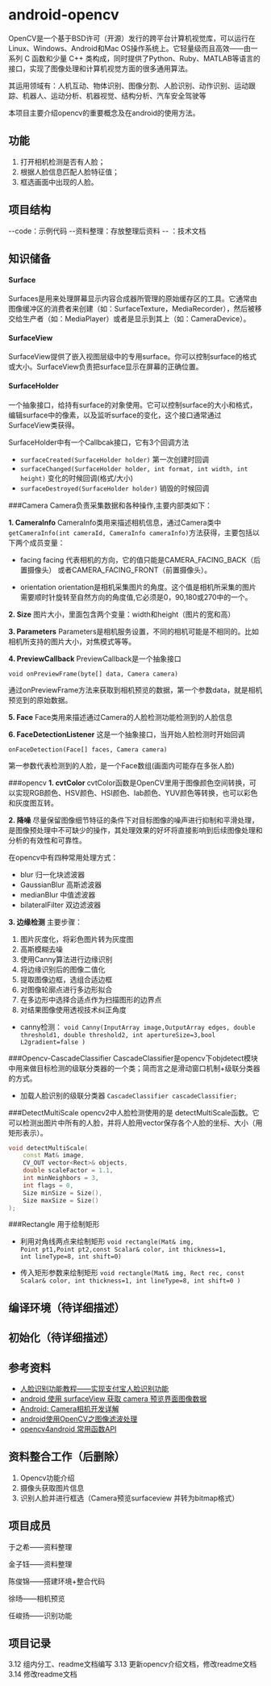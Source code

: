 # android-opencv

OpenCV是一个基于BSD许可（开源）发行的跨平台计算机视觉库，可以运行在Linux、Windows、Android和Mac OS操作系统上。它轻量级而且高效——由一系列 C 函数和少量 C++ 类构成，同时提供了Python、Ruby、MATLAB等语言的接口，实现了图像处理和计算机视觉方面的很多通用算法。

其运用领域有：人机互动、物体识别、图像分割、人脸识别、动作识别、运动跟踪、机器人、运动分析、机器视觉、结构分析、汽车安全驾驶等

本项目主要介绍opencv的重要概念及在android的使用方法。


## 功能
1. 打开相机检测是否有人脸；
1. 根据人脸信息匹配人脸特征值；
1. 框选画面中出现的人脸。

## 项目结构
--code：示例代码
--资料整理：存放整理后资料
-- ：技术文档

## 知识储备

#### Surface

Surfaces是用来处理屏幕显示内容合成器所管理的原始缓存区的工具。它通常由图像缓冲区的消费者来创建（如：SurfaceTexture，MediaRecorder），然后被移交给生产者（如：MediaPlayer）或者是显示到其上（如：CameraDevice）。

#### SurfaceView

SurfaceView提供了嵌入视图层级中的专用surface。你可以控制surface的格式或大小。SurfaceView负责把surface显示在屏幕的正确位置。

#### SurfaceHolder

一个抽象接口，给持有surface的对象使用。它可以控制surface的大小和格式，编辑surface中的像素，以及监听surface的变化，这个接口通常通过SurfaceView类获得。

SurfaceHolder中有一个Callbcak接口，它有3个回调方法

- `surfaceCreated(SurfaceHolder holder)`
  第一次创建时回调
- `surfaceChanged(SurfaceHolder holder, int format, int width,
   int height)`
  变化的时候回调(格式/大小)
- `surfaceDestroyed(SurfaceHolder holder)`
  销毁的时候回调

###Camera
Camera负责采集数据和各种操作,主要内部类如下：

**1. CameraInfo**
CameraInfo类用来描述相机信息，通过Camera类中`getCameraInfo(int cameraId, CameraInfo cameraInfo)`方法获得，主要包括以下两个成员变量：
- facing
facing 代表相机的方向，它的值只能是CAMERA_FACING_BACK（后置摄像头） 或者CAMERA_FACING_FRONT（前置摄像头）。

- orientation
orientation是相机采集图片的角度。这个值是相机所采集的图片需要顺时针旋转至自然方向的角度值,它必须是0，90,180或270中的一个。

**2. Size**
图片大小，里面包含两个变量：width和height（图片的宽和高）

**3. Parameters**
Parameters是相机服务设置，不同的相机可能是不相同的。比如相机所支持的图片大小，对焦模式等等。

**4. PreviewCallback**
PreviewCallback是一个抽象接口

 `void onPreviewFrame(byte[] data, Camera camera)`

通过onPreviewFrame方法来获取到相机预览的数据，第一个参数data，就是相机预览到的原始数据。

**5. Face**
Face类用来描述通过Camera的人脸检测功能检测到的人脸信息

**6. FaceDetectionListener**
这是一个抽象接口，当开始人脸检测时开始回调

`onFaceDetection(Face[] faces, Camera camera)`

第一参数代表检测到的人脸，是一个Face数组(画面内可能存在多张人脸)

###opencv
**1. cvtColor**
cvtColor函数是OpenCV里用于图像颜色空间转换，可以实现RGB颜色、HSV颜色、HSI颜色、lab颜色、YUV颜色等转换，也可以彩色和灰度图互转。

**2. 降噪**
尽量保留图像细节特征的条件下对目标图像的噪声进行抑制和平滑处理，是图像预处理中不可缺少的操作，其处理效果的好坏将直接影响到后续图像处理和分析的有效性和可靠性。

在opencv中有四种常用处理方式：
- blur 归一化块滤波器
- GaussianBlur 高斯滤波器
- medianBlur 中值滤波器
- bilateralFilter 双边滤波器


**3. 边缘检测**
主要步骤：
1. 图片灰度化，将彩色图片转为灰度图
2. 高斯模糊去噪
3. 使用Canny算法进行边缘识别
4. 将边缘识别后的图像二值化
5. 提取图像边框，选组合适边框
6. 对图像轮廓点进行多边形拟合
7. 在多边形中选择合适点作为扫描图形的边界点
8. 对结果图像使用透视技术纠正角度
- canny检测：
`void Canny(InputArray image,OutputArray edges, double threshold1, double threshold2, int apertureSize=3,bool L2gradient=false )`

###Opencv-CascadeClassifier
CascadeClassifier是opencv下objdetect模块中用来做目标检测的级联分类器的一个类；简而言之是滑动窗口机制+级联分类器的方式。
- 加载人脸识别的级联分类器
`CascadeClassifier cascadeClassifier;`

###DetectMultiScale
opencv2中人脸检测使用的是 detectMultiScale函数。它可以检测出图片中所有的人脸，并将人脸用vector保存各个人脸的坐标、大小（用矩形表示）。
```cpp
void detectMultiScale(
	const Mat& image,
	CV_OUT vector<Rect>& objects,
	double scaleFactor = 1.1,
	int minNeighbors = 3, 
	int flags = 0,
	Size minSize = Size(),
	Size maxSize = Size()
);

```

###Rectangle
用于绘制矩形
- 利用对角线两点来绘制矩形
`void rectangle(Mat& img, Point pt1,Point pt2,const Scalar& color, int thickness=1, int lineType=8, int shift=0)`

- 传入矩形参数来绘制矩形
`void rectangle(Mat& img, Rect rec, const Scalar& color, int thickness=1, int lineType=8, int shift=0 )`





## 编译环境（待详细描述）

## 初始化（待详细描述）









## 参考资料
- [人脸识别功能教程——实现支付宝人脸识别功能](https://www.jianshu.com/p/fe8dbb9f72ef?utm_source=desktop&utm_medium=timeline "人脸识别功能教程——实现支付宝人脸识别功能")
- [android 使用 surfaceView 获取 camera 预览界面图像数据](https://blog.csdn.net/DucklikeJAVA/article/details/81288624 "android 使用 surfaceView 获取 camera 预览界面图像数据")
- [Android: Camera相机开发详解](https://www.jianshu.com/p/f8d0d1467584 "Android: Camera相机开发详解")
- [android使用OpenCV之图像滤波处理](https://www.jianshu.com/p/e9562f8af1cb "android使用OpenCV之图像滤波处理")
- [opencv4android 常用函数API](https://blog.csdn.net/hbl_for_android/article/details/51941106 "opencv4android 常用函数API")



## 资料整合工作（后删除）
1. Opencv功能介绍
1. 摄像头获取图片信息
1. 识别人脸并进行框选（Camera预览surfaceview 并转为bitmap格式）


## 项目成员

于之希——资料整理

金子钰——资料整理

陈俊锦——搭建环境+整合代码

徐旸——相机预览

任峻扬——识别功能



## 项目记录

3.12  组内分工、readme文档编写
3.13  更新opencv介绍文档，修改readme文档
3.14  修改readme文档